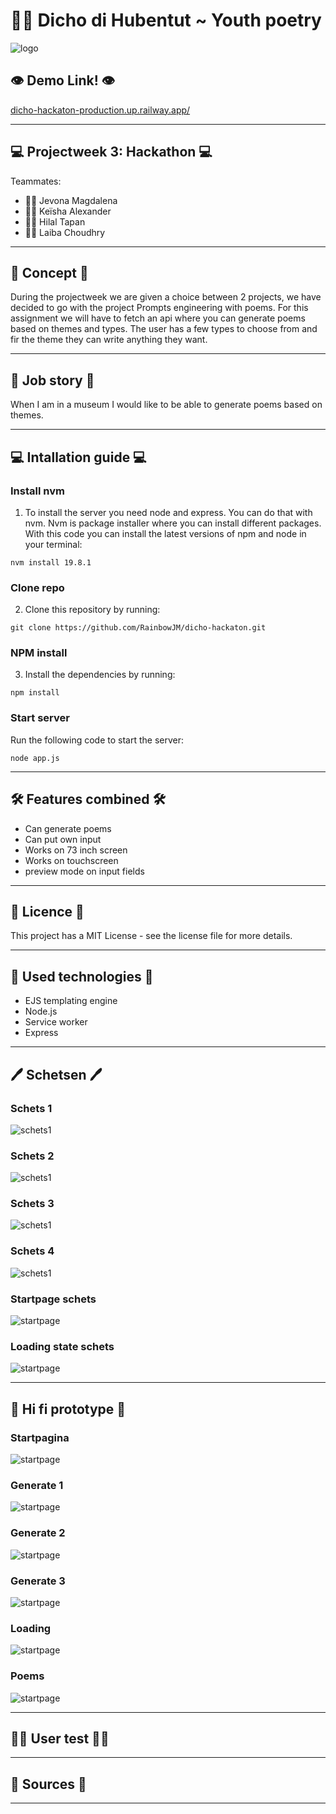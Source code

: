 # 👋🏼 Dicho di Hubentut ~ Youth poetry
![logo](https://github.com/RainbowJM/dicho-hackaton/blob/main/public/images/PW2%20-%20Hackaton%20trans.png)


## 👁️ Demo Link! 👁️
[dicho-hackaton-production.up.railway.app/](dicho-hackaton-production.up.railway.app/)

--- 

## 💻 Projectweek 3: Hackathon 💻
Teammates:
- 👩🏾 Jevona Magdalena 
- 👩🏾 Keïsha Alexander
- 👩🏻 Hilal Tapan 
- 👩🏽 Laiba Choudhry

---

## 📇 Concept 📇
During the projectweek we are given a choice between 2 projects, we have decided to go with the project Prompts engineering with poems. For this assignment we will have to fetch an api where you can generate poems based on themes and types. The user has a few types to choose from and fir the theme they can write anything they want.

---

## 📖 Job story 📖
When I am in a museum I would like to be able to generate poems based on themes.

---

## 💻 Intallation guide 💻
### Install nvm
1. To install the server you need node and express. You can do that with nvm. Nvm is package installer where you can install different packages. With this code you can install the latest versions of npm and node in your terminal:
```
nvm install 19.8.1
```

### Clone repo
2. Clone this repository by running:
```
git clone https://github.com/RainbowJM/dicho-hackaton.git
```

### NPM install
3. Install the dependencies by running:
```
npm install 
```

### Start server 
Run the following code to start the server: 
```
node app.js
```

---

## 🛠️ Features combined 🛠️ 
- Can generate poems
- Can put own input
- Works on 73 inch screen
- Works on touchscreen
- preview mode on input fields

---

## 📄 Licence 📄 
This project has a MIT License - see the license file for more details.

---

## 💾 Used technologies 💾
- EJS templating engine
- Node.js
- Service worker
- Express

---

## 🖊 Schetsen 🖊
### Schets 1
![schets1](https://github.com/RainbowJM/dicho-hackaton/blob/main/public/images/idee-0.png)

### Schets 2
![schets1](https://github.com/RainbowJM/dicho-hackaton/blob/main/public/images/idee-1.png)


### Schets 3
![schets1](https://github.com/RainbowJM/dicho-hackaton/blob/main/public/images/idee-2.png)


### Schets 4
![schets1](https://github.com/RainbowJM/dicho-hackaton/blob/main/public/images/idee-3.png)

### Startpage schets
![startpage](https://github.com/RainbowJM/dicho-hackaton/blob/main/public/images/startpage.png)

### Loading state schets
![startpage](https://github.com/RainbowJM/dicho-hackaton/blob/main/public/images/loading-state.png)

---

## 🔮 Hi fi prototype 🔮
### Startpagina
![startpage](https://github.com/RainbowJM/dicho-hackaton/blob/Tapan/public/images/Startpagina.png)

### Generate 1
![startpage](https://github.com/RainbowJM/dicho-hackaton/blob/Tapan/public/images/Startpagina.png)


### Generate 2
![startpage](https://github.com/RainbowJM/dicho-hackaton/blob/Tapan/public/images/prompt%20forms.png)


### Generate 3
![startpage](https://github.com/RainbowJM/dicho-hackaton/blob/Tapan/public/images/propmpt-page.png)

### Loading
![startpage](https://github.com/RainbowJM/dicho-hackaton/blob/Tapan/public/images/loading.png)

### Poems
![startpage](https://github.com/RainbowJM/dicho-hackaton/blob/Tapan/public/images/poems%20page.png)

---

## 👩🏼 User test 👩🏼


---

## 📁 Sources 📁


---

